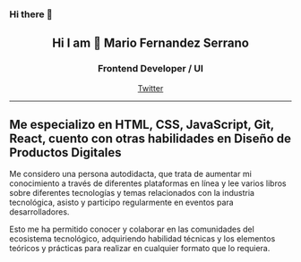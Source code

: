 ### Hi there 👋

<h2 align="center"> Hi I am 👋 Mario Fernandez Serrano</h2>
<h3 align="center">Frontend Developer / UI</h3>
<p align="center">
  <a href="https://twitter.com/mariuscaribe">Twitter</a>
</p>

---
Me especializo en HTML, CSS, JavaScript, Git, React, cuento con otras habilidades en Diseño de Productos Digitales 
---
Me considero una persona autodidacta, que trata de aumentar mi conocimiento a través de diferentes plataformas en línea y lee varios libros sobre diferentes tecnologías y temas relacionados con la industria tecnológica, asisto y participo regularmente en eventos para desarrolladores.

Esto me ha permitido conocer y colaborar en las comunidades del ecosistema tecnológico,
adquiriendo habilidad técnicas y los elementos teóricos y prácticas para realizar en cualquier formato que lo requiera.

<!--
**mariuscaribe/mariuscaribe** is a ✨ _special_ ✨ repository because its `README.md` (this file) appears on your GitHub profile.

Here are some ideas to get you started:

- 🔭 I’m currently working on ...
- 🌱 I’m currently learning ...
- 👯 I’m looking to collaborate on ...
- 🤔 I’m looking for help with ...
- 💬 Ask me about ...
- 📫 How to reach me: ...
- 😄 Pronouns: ...
- ⚡ Fun fact: ...
-->
